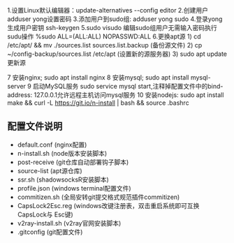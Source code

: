 1.设置Linux默认编辑器：update-alternatives --config editor
2.创建用户adduser yong设置密码
3.添加用户到sudo组: adduser yong sudo 
4.登录yong生成用户密钥 ssh-keygen
5.sudo visudo 编辑sudo组用户无需输入密码执行sudu操作 %sudo ALL=(ALL:ALL) NOPASSWD:ALL
6.更换apt源
    1) cd /etc/apt/ && mv ./sources.list sources.list.backup (备份源文件)
    2) cp ~/config-backup/sources.list /etc/apt (设置新的源服务器)
    3) sudo apt update 更新源

7 安装nginx; sudo apt install nginx
8 安装mysql; sudo apt install mysql-server
9 启动MySQL服务 sudo service mysql start,注释掉配置文件中的bind-address: 127.0.0.1允许远程主机访问mysql服务
10 安装nodejs:  sudo apt install make && curl -L https://git.io/n-install | bash && source .bashrc

## 配置文件说明
- default.conf (nginx配置)
- n-install.sh (node版本安装脚本)
- post-receive (git仓库自动部署钩子脚本)
- source-list (apt源仓库)
- ssr.sh (shadowsocksR安装脚本)
- profile.json (windows terminal配置文件)
- commitizen.sh (全局安转git提交格式规范插件commitizen)
- CapsLock2Esc.reg (windows改键注册表，双击重启系统即可互换 CapsLock与 Esc键)
- v2ray-install.sh (v2ray官网安装脚本)
- .gitconfig (git配置文件)
